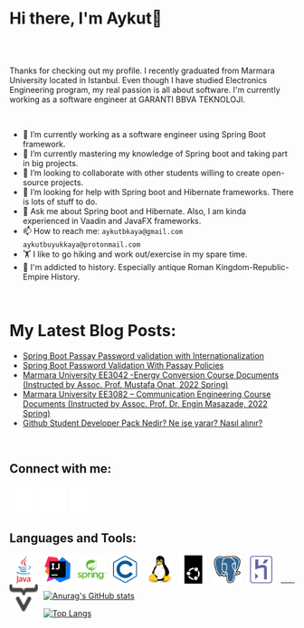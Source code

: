 
# Hi there, I'm Aykut👋 


<br>

<br>

Thanks for checking out my profile. I recently graduated from Marmara University located in Istanbul. Even though I have studied Electronics Engineering program, my real passion is all about software. I'm currently working as a software engineer at GARANTI BBVA TEKNOLOJI.

<br>


- 🔭 I’m currently working as a software engineer using Spring Boot framework.
- 🌱 I’m currently mastering my knowledge of Spring boot and taking part in big projects.
- 👯 I’m looking to collaborate with other students willing to create open-source projects.
- 🤔 I’m looking for help with Spring boot and Hibernate frameworks. There is lots of stuff to do.
- 💬 Ask me about Spring boot and Hibernate. Also, I am kinda experienced in Vaadin and JavaFX frameworks.
- 📫 How to reach me: ```aykutbkaya@gmail.com```   &nbsp; ```aykutbuyukkaya@protonmail.com```
- 🏋️ I like to go hiking and work out/exercise in my spare time.             
- 📖 I'm addicted to history. Especially antique Roman Kingdom-Republic-Empire History.  

<br>

# My Latest Blog Posts:

<!-- BLOG-POST-LIST:START -->
- [Spring Boot Passay Password validation with Internationalization](https://www.aykutbuyukkaya.codes/spring-boot-passay-password-validation-with-internationalization/)
- [Spring Boot Password Validation With Passay Policies](https://www.aykutbuyukkaya.codes/how-to-validate-passwords-with-constraints-in-java-spring/)
- [Marmara University EE3042 -Energy Conversion Course Documents &lpar;Instructed by Assoc. Prof. Mustafa Onat, 2022 Spring&rpar;](https://www.aykutbuyukkaya.codes/marmara-university-ee3042-energy-conversion-lecture-documens-2022-spring/)
- [Marmara University EE3082 – 
Communication Engineering Course Documents &lpar;Instructed by Assoc. Prof. Dr. Engin Maşazade, 
 2022 Spring&rpar;](https://www.aykutbuyukkaya.codes/marmara-university-ee3082-communication-engineering-lecture-documens-2022-spring/)
- [Github Student Developer Pack Nedir? Ne işe yarar? Nasıl alınır?](https://www.aykutbuyukkaya.codes/github-student-developer-pack-nedir/)
<!-- BLOG-POST-LIST:END -->

<br>

## Connect with me:

[![website](./img/twitter-dark.svg)](https://mobile.twitter.com/aykutbkaya1911) 
[![website](./img/linkedin-dark.svg)](https://www.linkedin.com/in/aykutbuyukkaya/) 
[![website](./img/instagram-dark.svg)](https://www.instagram.com/aykutb.kaya/) 


## Languages and Tools:

<img align="left" alt="Java" width="50px" src="https://github.com/devicons/devicon/blob/v2.14.0/icons/java/java-original-wordmark.svg" style="padding-right:10px;" />
<img align="left" alt="Intellij Idea" width="50px" src="https://github.com/devicons/devicon/blob/v2.14.0/icons/intellij/intellij-original.svg" style="padding-right:10px;"/>
<img align="left" alt="Spring Boot" width="50px" src="https://github.com/devicons/devicon/blob/v2.14.0/icons/spring/spring-original-wordmark.svg" style="padding-right:10px;"/>
<img align="left" alt="C" width="50px" src="https://github.com/devicons/devicon/blob/v2.14.0/icons/c/c-line.svg" style="padding-right:10px;"/>
<img align="left" alt="Linux" width="50px" src="https://github.com/devicons/devicon/blob/v2.14.0/icons/linux/linux-original.svg" style="padding-right:10px;"/>
<img align="left" alt="Ubuntu" width="50px" src="https://github.com/devicons/devicon/blob/v2.14.0/icons/ubuntu/ubuntu-plain.svg" style="padding-right:10px;"/>
<img align="left" alt="PostgreSql" width="50px" src="https://github.com/devicons/devicon/blob/v2.14.0/icons/postgresql/postgresql-original.svg" style="padding-right:10px;"/>
<img align="left" alt="PostgreSql" width="50px" src="https://github.com/devicons/devicon/blob/v2.14.0/icons/heroku/heroku-original.svg" style="padding-right:10px;"/>
<img align="left" alt="Vaadin" width="50px" src="https://github.com/vaadin/vaadin-icons/blob/master/assets/svg/vaadin-h.svg" style="padding-right:10px;"/>




<br />
<br />

---



[![Anurag's GitHub stats](https://github-readme-stats.vercel.app/api?username=AykutBuyukkaya&count_private=true&show_icons=true&theme=prussian)](https://github.com/anuraghazra/github-readme-stats)


[![Top Langs](https://github-readme-stats.vercel.app/api/top-langs/?username=AykutBuyukkaya&langs_count=3)](https://github.com/anuraghazra/github-readme-stats)

